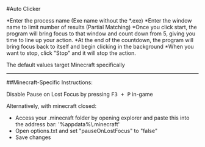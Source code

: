 #Auto Clicker

*Enter the process name (Exe name without the *.exe)
*Enter the window name to limit number of results (Partial Matching)
*Once you click start, the program will bring focus to that window and count down from 5, giving you time to line up your action.
*At the end of the countdown, the program will bring focus back to itself and begin clicking in the background
*When you want to stop, click "Stop" and it will stop the action.

The default values target Minecraft specifically

***

##Minecraft-Specific Instructions:


Disable Pause on Lost Focus by pressing <kbd>F3 + P</kbd> in-game

Alternatively, with minecraft closed:
* Access your .minecraft folder by opening explorer and paste this into the address bar: '%appdata%\\.minecraft'
* Open options.txt and set "pauseOnLostFocus" to "false"
* Save changes